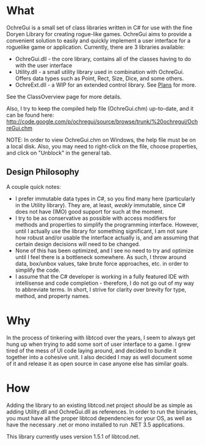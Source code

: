 # What #

OchreGui is a small set of class libraries written in C# for use with the fine Doryen Library for creating rogue-like games.  OchreGui aims to provide a convenient solution to easily and quickly implement a user interface for a roguelike game or application.  Currently, there are 3 libraries available:

  * OchreGui.dll - the core library, contains all of the classes having to do with the user interface
  * Utility.dll - a small utility library used in combination with OchreGui.  Offers data types such as Point, Rect, Size, Dice, and some others.
  * OchreExt.dll - a WIP for an extended control library.  See [Plans](Plans.md) for more.

See the ClassOverview page for more details.

Also, I try to keep the compiled help file (OchreGui.chm) up-to-date, and it can be found here: http://code.google.com/p/ochregui/source/browse/trunk/%20ochregui/OchreGui.chm

NOTE: In order to view OchreGui.chm on Windows, the help file must be on a local disk.  Also, you may need to right-click on the file, choose properties, and click on "Unblock" in the general tab.

## Design Philosophy ##

A couple quick notes:
  * I prefer immutable data types in C#, so you find many here (particularly in the Utility library).  They are, at least, _weakly_ immutable, since C# does not have (IMO) good support for such at the moment.
  * I try to be as conservative as possible with access modifiers for methods and properties to simplify the programming interface.  However, until I actually use the library for something significant, I am not sure how robust and/or usable the interface actually is, and am assuming that certain design decisions will need to be changed.
  * None of this has been optimized, and I see no need to try and optimize until I feel there is a bottleneck somewhere.  As such, I throw around data, box/unbox values, take brute force approaches, etc. in order to simplify the code.
  * I assume that the C# developer is working in a fully featured IDE with intellisense and code completion - therefore, I do not go out of my way to abbreviate terms.  In short, I strive for clarity over brevity for type, method, and property names.

# Why #

In the process of tinkering with libtcod over the years, I seem to always get hung up when trying to add some sort of user interface to a game.  I grew tired of the mess of UI code laying around, and decided to bundle it together into a cohesive unit.  I also decided I may as well document some of it and release it as open source in case anyone else has similar goals.


# How #

Adding the library to an existing libtcod.net project _should_ be as simple as adding Utility.dll and OchreGui.dll as references.  In order to run the binaries, you must have all the proper libtcod dependencies for your OS, as well as have the necessary .net or mono installed to run .NET 3.5 applications.

This library currently uses version 1.5.1 of libtcod.net.